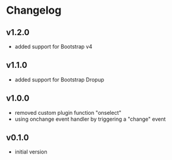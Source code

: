 # Changelog

## v1.2.0
- added support for Bootstrap v4

## v1.1.0
- added support for Bootstrap Dropup

## v1.0.0
- removed custom plugin function "onselect"
- using onchange event handler by triggering a "change" event

## v0.1.0
- initial version